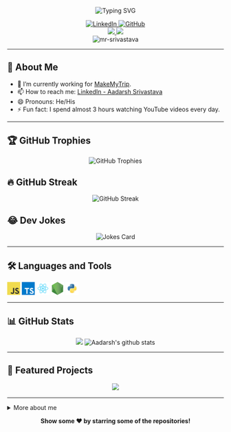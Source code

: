 <!-- Typing SVG Banner -->
<p align="center">
  <img src="https://readme-typing-svg.herokuapp.com?font=Fira+Code&size=28&pause=1000&color=1A7FFF&center=true&vCenter=true&width=600&lines=Hey%2C+I'm+Aadarsh+Srivastava!;Full+Stack+Developer;Open+Source+Enthusiast" alt="Typing SVG" />
</p>

<!-- Social Links and Badges -->
<p align="center">
  <a href="https://www.linkedin.com/in/aadarsh-srivastava-3470b0128/">
    <img alt="LinkedIn" width="30px" src="https://cdn.jsdelivr.net/npm/simple-icons@v3/icons/linkedin.svg" />
  </a>
  <a href="https://github.com/mr-srivastava">
    <img alt="GitHub" width="30px" src="https://cdn.jsdelivr.net/npm/simple-icons@v3/icons/github.svg" />
  </a>
  <br/>
  <a href="https://www.linkedin.com/in/aadarsh-srivastava-3470b0128/">
    <img src="https://img.shields.io/badge/-Aadarsh-blue?style=flat-square&logo=Linkedin&logoColor=white" />
  </a>
  <a href="https://github.com/mr-srivastava">
    <img src="https://img.shields.io/github/followers/mr-srivastava?label=follow&style=social" />
  </a>
  <br/>
  <img src="https://komarev.com/ghpvc/?username=mr-srivastava&label=Views&color=blue&style=plastic" alt="mr-srivastava" />
</p>

---

## 👋 About Me

- 🔭 I’m currently working for [MakeMyTrip](https://www.makemytrip.com/).
- 📫 How to reach me: [LinkedIn - Aadarsh Srivastava](https://www.linkedin.com/in/aadarsh-srivastava-3470b0128/)
- 😄 Pronouns: He/His
- ⚡ Fun fact: I spend almost 3 hours watching YouTube videos every day.

---

## 🏆 GitHub Trophies
<p align="center">
  <img src="https://github-profile-trophy.vercel.app/?username=mr-srivastava&theme=onedark&margin-w=10&margin-h=10" alt="GitHub Trophies" />
</p>

## 🔥 GitHub Streak
<p align="center">
  <img src="https://streak-stats.demolab.com?user=mr-srivastava&theme=light" alt="GitHub Streak" />
</p>

## 😂 Dev Jokes
<p align="center">
  <img src="https://readme-jokes.vercel.app/api" alt="Jokes Card" />
</p>

---

## 🛠️ Languages and Tools
<p>
  <img height="30" src="https://raw.githubusercontent.com/github/explore/80688e429a7d4ef2fca1e82350fe8e3517d3494d/topics/javascript/javascript.png" alt="JavaScript" />
  <img height="30" src="https://raw.githubusercontent.com/github/explore/80688e429a7d4ef2fca1e82350fe8e3517d3494d/topics/typescript/typescript.png" alt="TypeScript" />
  <img height="30" src="https://raw.githubusercontent.com/github/explore/80688e429a7d4ef2fca1e82350fe8e3517d3494d/topics/react/react.png" alt="React" />
  <img height="30" src="https://raw.githubusercontent.com/github/explore/80688e429a7d4ef2fca1e82350fe8e3517d3494d/topics/nodejs/nodejs.png" alt="Node.js" />
  <img height="30" src="https://raw.githubusercontent.com/github/explore/80688e429a7d4ef2fca1e82350fe8e3517d3494d/topics/python/python.png" alt="Python" />
</p>

---

## 📊 GitHub Stats
<p align="center">
  <img src="https://github-readme-stats.vercel.app/api/top-langs/?username=mr-srivastava&theme=light&hide_langs_below=1" />
  <img src="https://github-readme-stats.vercel.app/api?username=mr-srivastava&show_icons=true&theme=light&line_height=27" alt="Aadarsh's github stats"/>
</p>

---

## 🚀 Featured Projects
<p align="center">
  <a href="https://github.com/mr-srivastava/typing-speedtest">
    <img src="https://github-readme-stats.vercel.app/api/pin/?username=mr-srivastava&repo=typing-speedtest&theme=light" />
  </a>
  <!-- Add more project cards below as needed -->
</p>

---

<details>
  <summary>More about me</summary>
  <ul>
    <li>🌱 I’m always learning new technologies and frameworks.</li>
    <li>🤝 I’m open to collaborating on interesting projects.</li>
    <li>🎨 Hobbies: Drawing, music, and exploring new tech trends.</li>
  </ul>
</details>

<p align="center">
  <b>Show some ❤️ by starring some of the repositories!</b>
</p>

